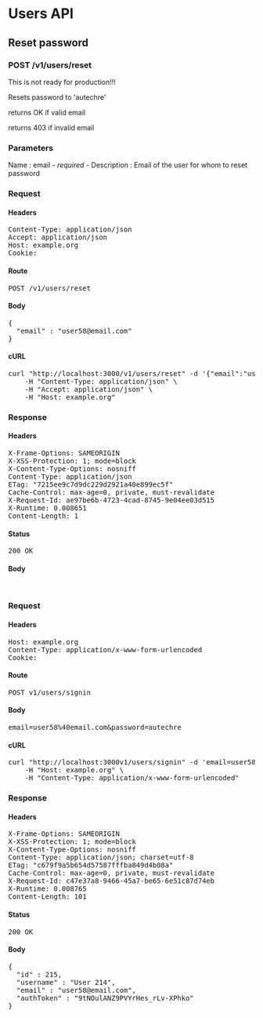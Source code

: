 # Users API

## Reset password

### POST /v1/users/reset

This is not ready for production!!!

Resets password to &#39;autechre&#39;

returns OK if valid email

returns 403 if invalid email

### Parameters

Name : email *- required -*
Description : Email of the user for whom to reset password

### Request

#### Headers

<pre>Content-Type: application/json
Accept: application/json
Host: example.org
Cookie: </pre>

#### Route

<pre>POST /v1/users/reset</pre>

#### Body

<pre>{
  "email" : "user58@email.com"
}</pre>

#### cURL

<pre class="request">curl &quot;http://localhost:3000/v1/users/reset&quot; -d &#39;{&quot;email&quot;:&quot;user58@email.com&quot;}&#39; -X POST \
	-H &quot;Content-Type: application/json&quot; \
	-H &quot;Accept: application/json&quot; \
	-H &quot;Host: example.org&quot;</pre>

### Response

#### Headers

<pre>X-Frame-Options: SAMEORIGIN
X-XSS-Protection: 1; mode=block
X-Content-Type-Options: nosniff
Content-Type: application/json
ETag: &quot;7215ee9c7d9dc229d2921a40e899ec5f&quot;
Cache-Control: max-age=0, private, must-revalidate
X-Request-Id: ae97be6b-4723-4cad-8745-9e04ee03d515
X-Runtime: 0.008651
Content-Length: 1</pre>

#### Status

<pre>200 OK</pre>

#### Body

<pre> </pre>
### Request

#### Headers

<pre>Host: example.org
Content-Type: application/x-www-form-urlencoded
Cookie: </pre>

#### Route

<pre>POST v1/users/signin</pre>

#### Body

<pre>email=user58%40email.com&password=autechre</pre>

#### cURL

<pre class="request">curl &quot;http://localhost:3000v1/users/signin&quot; -d &#39;email=user58%40email.com&amp;password=autechre&#39; -X POST \
	-H &quot;Host: example.org&quot; \
	-H &quot;Content-Type: application/x-www-form-urlencoded&quot;</pre>

### Response

#### Headers

<pre>X-Frame-Options: SAMEORIGIN
X-XSS-Protection: 1; mode=block
X-Content-Type-Options: nosniff
Content-Type: application/json; charset=utf-8
ETag: &quot;c679f9a5b654d57587fffba849d4b08a&quot;
Cache-Control: max-age=0, private, must-revalidate
X-Request-Id: c47e37a8-9466-45a7-be65-6e51c87d74eb
X-Runtime: 0.008765
Content-Length: 101</pre>

#### Status

<pre>200 OK</pre>

#### Body

<pre>{
  "id" : 215,
  "username" : "User 214",
  "email" : "user58@email.com",
  "authToken" : "9tNOulANZ9PVYrHes_rLv-XPhko"
}</pre>
